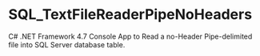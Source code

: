 # SQL_TextFileReaderPipeNoHeaders
C# .NET Framework 4.7 Console App to Read a no-Header Pipe-delimited file into SQL Server database table.
